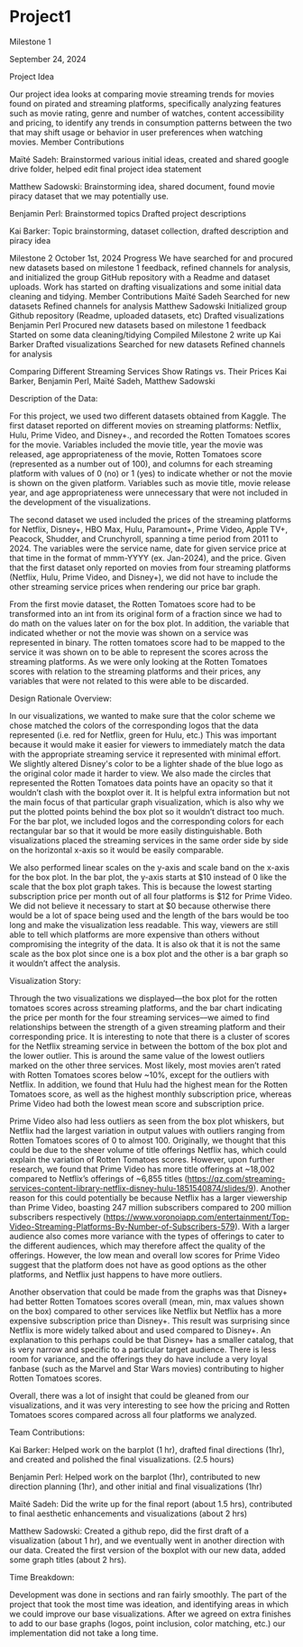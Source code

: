# Project1

Milestone 1

September 24, 2024

Project Idea

Our project idea looks at comparing movie streaming trends for movies found on pirated and streaming platforms, specifically analyzing features such as movie rating, genre and number of watches, content accessibility and pricing, to identify any trends in consumption patterns between the two that may shift usage or behavior in user preferences when watching movies.
Member Contributions

Maïté Sadeh:
Brainstormed various initial ideas, created and shared google drive folder, helped edit final project idea statement

Matthew Sadowski:
Brainstorming idea, shared document, found movie piracy dataset that we may potentially use.

Benjamin Perl:
Brainstormed topics
Drafted project descriptions

Kai Barker:
Topic brainstorming, dataset collection, drafted description and piracy idea


Milestone 2
October 1st, 2024
Progress
We have searched for and procured new datasets based on milestone 1 feedback, refined channels for analysis, and initialized the group GitHub repository with a Readme and dataset uploads. Work has started on drafting visualizations and some initial data cleaning and tidying.
Member Contributions
Maïté Sadeh
Searched for new datasets
Refined channels for analysis 
Matthew Sadowski
Initialized group Github repository (Readme, uploaded datasets, etc)
Drafted visualizations
Benjamin Perl
Procured new datasets based on milestone 1 feedback
Started on some data cleaning/tidying
Compiled Milestone 2 write up
Kai Barker
Drafted visualizations
Searched for new datasets
Refined channels for analysis 

Comparing Different Streaming Services Show Ratings vs. Their Prices
Kai Barker, Benjamin Perl, Maïté Sadeh, Matthew Sadowski




Description of the Data:

For this project, we used two different datasets obtained from Kaggle. The first dataset reported on different movies on streaming platforms: Netflix, Hulu, Prime Video, and Disney+., and recorded the Rotten Tomatoes scores for the movie. Variables included the movie title, year the movie was released, age appropriateness of the movie, Rotten Tomatoes score (represented as a number out of 100), and columns for each streaming platform with values of 0 (no) or 1 (yes) to indicate whether or not the movie is shown on the given platform. Variables such as movie title, movie release year, and age appropriateness were unnecessary that were not included in the development of the visualizations. 

The second dataset we used included the prices of the streaming platforms for Netflix, Disney+, HBO Max, Hulu, Paramount+, Prime Video, Apple TV+, Peacock, Shudder, and Crunchyroll, spanning a time period from 2011 to 2024. The variables were the service name, date for given service price at that time in the format of mmm-YYYY (ex. Jan-2024), and the price. Given that the first dataset only reported on movies from four streaming platforms (Netflix, Hulu, Prime Video, and Disney+), we did not have to include the other streaming service prices when rendering our price bar graph.

From the first movie dataset, the Rotten Tomatoes score had to be transformed into an int from its original form of a fraction since we had to do math on the values later on for the box plot. In addition, the variable that indicated whether or not the movie was shown on a service was represented in binary. The rotten tomatoes score had to be mapped to the service it was shown on to be able to represent the scores across the streaming platforms. As we were only looking at the Rotten Tomatoes scores with relation to the streaming platforms and their prices, any variables that were not related to this were able to be discarded.

Design Rationale Overview:

In our visualizations, we wanted to make sure that the color scheme we chose matched the colors of the corresponding logos that the data represented (i.e. red for Netflix, green for Hulu, etc.) This was important because it would make it easier for viewers to immediately match the data with the appropriate streaming service it represented with minimal effort. We slightly altered Disney's color to be a lighter shade of the blue logo as the original color made it harder to view. We also made the circles that represented the Rotten Tomatoes data points have an opacity so that it wouldn’t clash with the boxplot over it. It is helpful extra information but not the main focus of that particular graph visualization, which is also why we put the plotted points behind the box plot so it wouldn’t distract too much. For the bar plot, we included logos and the corresponding colors for each rectangular bar so that it would be more easily distinguishable. Both visualizations placed the streaming services in the same order side by side on the horizontal x-axis so it would be easily comparable.

We also performed linear scales on the y-axis and scale band on the x-axis for the box plot. In the bar plot, the y-axis starts at $10 instead of 0 like the scale that the box plot graph takes. This is because the lowest starting subscription price per month out of all four platforms is $12 for Prime Video. We did not believe it necessary to start at $0 because otherwise there would be a lot of space being used and the length of the bars would be too long and make the visualization less readable. This way, viewers are still able to tell which platforms are more expensive than others without compromising the integrity of the data. It is also ok that it is not the same scale as the box plot since one is a box plot and the other is a bar graph so it wouldn’t affect the analysis.

Visualization Story:

Through the two visualizations we displayed––the box plot for the rotten tomatoes scores across streaming platforms, and the bar chart indicating the price per month for the four streaming services––we aimed to find relationships between the strength of a given streaming platform and their corresponding price. It is interesting to note that there is a cluster of scores for the Netflix streaming service in between the bottom of the box plot and the lower outlier. This is around the same value of the lowest outliers marked on the other three services. Most likely, most movies aren’t rated with Rotten Tomatoes scores below ~10%, except for the outliers with Netflix. In addition, we found that Hulu had the highest mean for the Rotten Tomatoes score, as well as the highest monthly subscription price, whereas Prime Video had both the lowest mean score and subscription price. 

Prime Video also had less outliers as seen from the box plot whiskers, but Netflix had the largest variation in output values with outliers ranging from Rotten Tomatoes scores of 0 to almost 100. Originally, we thought that this could be due to the sheer volume of title offerings Netflix has, which could explain the variation of Rotten Tomatoes scores. However, upon further research, we found that Prime Video has more title offerings at ~18,002 compared to Netflix’s offerings of ~6,855 titles (https://qz.com/streaming-services-content-library-netflix-disney-hulu-1851540874/slides/9). Another reason for this could potentially be because Netflix has a larger viewership than Prime Video, boasting 247 million subscribers compared to 200 million subscribers respectively (https://www.voronoiapp.com/entertainment/Top-Video-Streaming-Platforms-By-Number-of-Subscribers-579). With a larger audience also comes more variance with the types of offerings to cater to the different audiences, which may therefore affect the quality of the offerings. However, the low mean and overall low scores for Prime Video suggest that the platform does not have as good options as the other platforms, and Netflix just happens to have more outliers.

Another observation that could be made from the graphs was that Disney+ had better Rotten Tomatoes scores overall (mean, min, max values shown on the box) compared to other services like Netflix but Netflix has a more expensive subscription price than Disney+. This result was surprising since Netflix is more widely talked about and used compared to Disney+. An explanation to this perhaps could be that Disney+ has a smaller catalog, that is very narrow and specific to a particular target audience. There is less room for variance, and the offerings they do have include a very loyal fanbase (such as the Marvel and Star Wars movies) contributing to higher Rotten Tomatoes scores.

Overall, there was a lot of insight that could be gleaned from our visualizations, and it was very interesting to see how the pricing and Rotten Tomatoes scores compared across all four platforms we analyzed.



Team Contributions:

Kai Barker:
Helped work on the barplot (1 hr), drafted final directions (1hr), and created and polished the final visualizations. (2.5 hours)

Benjamin Perl:
Helped work on the barplot (1hr), contributed to new direction planning (1hr), and other initial and final visualizations (1hr)

Maïté Sadeh:
Did the write up for the final report (about 1.5 hrs), contributed to final aesthetic enhancements and visualizations (about 2 hrs)

Matthew Sadowski:
Created a github repo, did the first draft of a visualization (about 1 hr), and we eventually went in another direction with our data. Created the first version of the boxplot with our new data, added some graph titles (about 2 hrs).

Time Breakdown:

Development was done in sections and ran fairly smoothly. The part of the project that took the most time was ideation, and identifying areas in which we could improve our base visualizations. After we agreed on extra finishes to add to our base graphs (logos, point inclusion, color matching, etc.) our implementation did not take a long time.





